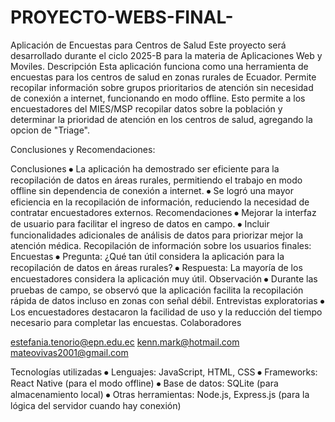 # PROYECTO-WEBS-FINAL-

Aplicación de Encuestas para Centros de Salud
Este proyecto será desarrollado durante el ciclo 2025-B para la materia de Aplicaciones Web y Moviles.
Descripción
Esta aplicación funciona como una herramienta de encuestas para los centros de salud en zonas rurales de Ecuador. Permite recopilar información sobre grupos prioritarios de atención sin necesidad de conexión a internet, funcionando en modo offline. Esto permite a los encuestadores del MIES/MSP recopilar datos sobre la población y determinar la prioridad de atención en los centros de salud, agregando la opcion de "Triage".

Conclusiones y Recomendaciones:

Conclusiones
⦁	La aplicación ha demostrado ser eficiente para la recopilación de datos en áreas rurales, permitiendo el trabajo en modo offline sin dependencia de conexión a internet.
⦁	Se logró una mayor eficiencia en la recopilación de información, reduciendo la necesidad de contratar encuestadores externos.
Recomendaciones
⦁	Mejorar la interfaz de usuario para facilitar el ingreso de datos en campo.
⦁	Incluir funcionalidades adicionales de análisis de datos para priorizar mejor la atención médica.
Recopilación de información sobre los usuarios finales:
Encuestas
⦁	Pregunta: ¿Qué tan útil considera la aplicación para la recopilación de datos en áreas rurales?
⦁	Respuesta: La mayoría de los encuestadores considera la aplicación muy útil.
Observación
⦁	Durante las pruebas de campo, se observó que la aplicación facilita la recopilación rápida de datos incluso en zonas con señal débil.
Entrevistas exploratorias
⦁	Los encuestadores destacaron la facilidad de uso y la reducción del tiempo necesario para completar las encuestas.
Colaboradores

estefania.tenorio@epn.edu.ec
kenn.mark@hotmail.com
mateovivas2001@gmail.com

Tecnologías utilizadas
⦁	Lenguajes: JavaScript, HTML, CSS
⦁	Frameworks: React Native (para el modo offline)
⦁	Base de datos: SQLite (para almacenamiento local)
⦁	Otras herramientas: Node.js, Express.js (para la lógica del servidor cuando hay conexión)
